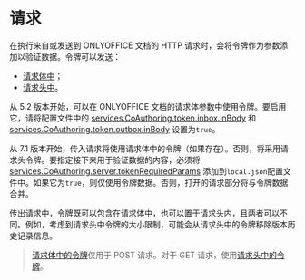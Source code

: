 ﻿# 请求

在执行来自或发送到 ONLYOFFICE 文档的 HTTP 请求时，会将令牌作为参数添加以验证数据。令牌可以发送：

- [请求体中](token-in-body.md)；
- [请求头中](token-in-header.md)。

从 5.2 版本开始，可以在 ONLYOFFICE 文档的请求体参数中使用令牌。要启用它，请将配置文件中的 [services.CoAuthoring.token.inbox.inBody](https://helpcenter.onlyoffice.com/installation/docs-developer-configuring.aspx#services-CoAuthoring-token-inbox-inBody) 和 [services.CoAuthoring.token.outbox.inBody](https://helpcenter.onlyoffice.com/installation/docs-developer-configuring.aspx#services-CoAuthoring-token-outbox-inBody) 设置为`true`。

从 7.1 版本开始，传入请求将使用请求体中的令牌（如果存在）。否则，将采用请求头令牌。要指定接下来用于验证数据的内容，必须将 [services.CoAuthoring.server.tokenRequiredParams](https://helpcenter.onlyoffice.com/installation/docs-developer-configuring.aspx#services-CoAuthoring-server-tokenRequiredParams) 添加到`local.json`配置文件中。如果它为`true`，则仅使用令牌数据。否则，打开的请求部分将与令牌数据合并。

传出请求中，令牌既可以包含在请求体中，也可以置于请求头内，且两者可以不同。例如，考虑到请求头中令牌的大小限制，可能会从请求头中的令牌移除版本历史记录信息。

> [请求体中的令牌](token-in-body.md)仅用于 POST 请求。对于 GET 请求，使用[请求头中的令牌](token-in-header.md)。
